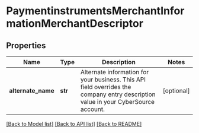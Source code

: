 # PaymentinstrumentsMerchantInformationMerchantDescriptor

## Properties
Name | Type | Description | Notes
------------ | ------------- | ------------- | -------------
**alternate_name** | **str** | Alternate information for your business. This API field overrides the company entry description value in your CyberSource account. | [optional] 

[[Back to Model list]](../README.md#documentation-for-models) [[Back to API list]](../README.md#documentation-for-api-endpoints) [[Back to README]](../README.md)


